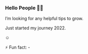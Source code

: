 ### Hello People 🎉🎈

  I’m looking for any helpful tips to grow.
  
  Just started my journey 2022.
 
 
  ☺
 
 ⚡ Fun fact: -
